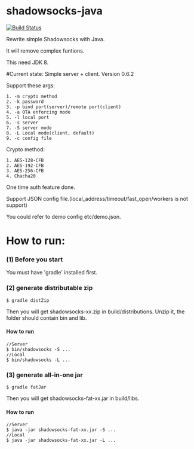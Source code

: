 shadowsocks-java
================

[![Build Status](https://travis-ci.org/bestoa/shadowsocks-java.svg?branch=master)](https://travis-ci.org/bestoa/shadowsocks-java)

Rewrite simple Shadowsocks with Java.

It will remove complex funtions.

This need JDK 8.

#Current state:
Simple server + client. Version 0.6.2

Support these args:

    1. -m crypto method
    2. -k password
    3. -p bind port(server)/remote port(client)
    4. -a OTA enforcing mode
    5. -l local port
    6. -s server
    7. -S server mode
    8. -L Local mode(client, default)
    9. -c config file

Crypto method:

    1. AES-128-CFB
    2. AES-192-CFB
    3. AES-256-CFB
    4. Chacha20

One time auth feature done.

Support JSON config file.(local\_address/timeout/fast\_open/workers is not support)

You could refer to demo config etc/demo.json.

How to run:
===========
### (1) Before you start
You must have 'gradle' installed first.

### (2) generate distributable zip
```
$ gradle distZip
```

Then you will get shadowsocks-xx.zip in build/distributions.
Unzip it, the folder should contain bin and lib.

#### How to run
```
//Server
$ bin/shadowsocks -S ...
//Local
$ bin/shadowsocks -L ...
```

### (3) generate all-in-one jar
```
$ gradle fatJar
```

Then you will get shadowsocks-fat-xx.jar in build/libs.

#### How to run
```
//Server
$ java -jar shadowsocks-fat-xx.jar -S ...
//Local
$ java -jar shadowsocks-fat-xx.jar -L ...
```
